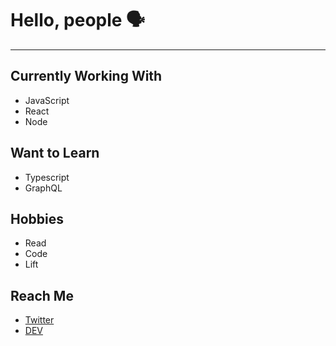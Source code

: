 # Hello, people 🗣

___

## Currently Working With
- JavaScript
- React
- Node

## Want to Learn
- Typescript
- GraphQL

## Hobbies
- Read
- Code
- Lift

## Reach Me
- [Twitter](https://twitter.com/austinftacnik)
- [DEV](https://dev.to/austinftacnik)

<div width="400px" height="200px" background-color="red"></div>
